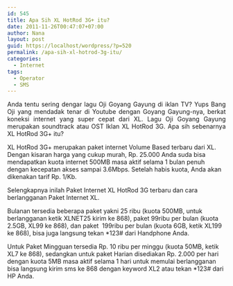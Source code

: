 ```yaml
---
id: 545
title: Apa Sih XL HotRod 3G+ itu?
date: 2011-11-26T00:47:07+07:00
author: Nana
layout: post
guid: https://localhost/wordpress/?p=520
permalink: /apa-sih-xl-hotrod-3g-itu/
categories:
  - Internet
tags:
  - Operator
  - SMS
---
```

<p style="text-align: justify;">
  Anda tentu sering dengar lagu Oji Goyang Gayung di iklan TV? Yups Bang Oji yang mendadak tenar di Youtube dengan Goyang Gayung-nya, berkat koneksi internet yang super cepat dari XL. Lagu Oji Goyang Gayung merupakan soundtrack atau OST Iklan XL HotRod 3G. Apa sih sebenarnya XL HotRod 3G+ itu?
</p>

XL HotRod 3G+ merupakan paket internet Volume Based terbaru dari XL. Dengan kisaran harga yang cukup murah, Rp. 25.000 Anda suda bisa mendapatkan kuota internet 500MB masa aktif selama 1 bulan penuh dengan kecepatan akses sampai 3.6Mbps. Setelah habis kuota, Anda akan dikenakan tarif Rp. 1/Kb.

Selengkapnya inilah Paket Internet XL HotRod 3G terbaru dan cara berlangganan Paket Internet XL.

Bulanan tersedia beberapa paket yakni 25 ribu (kuota 500MB, untuk berlangganan ketik XLNET25 kirim ke 868), paket 99ribu per bulan (kuota 2.5GB, XL99 ke 868), dan paket  199ribu per bulan (kuota 6GB, ketik XL199 ke 868), bisa juga langsung tekan *123# dari Handphone Anda.

Untuk Paket Mingguan tersedia Rp. 10 ribu per minggu (kuota 50MB, ketik XL7 ke 868), sedangkan untuk paket Harian disediakan Rp. 2.000 per hari dengan kuota 5MB masa aktif selama 1 hari untuk memulai berlangganan bisa langsung kirim sms ke 868 dengan keyword XL2 atau tekan *123# dari HP Anda.